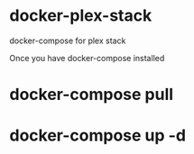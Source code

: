 # docker-plex-stack
docker-compose for plex stack


Once you have docker-compose installed
# docker-compose pull
# docker-compose up -d
